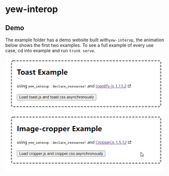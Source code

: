 # yew-interop

## Demo

The example folder has a demo website built with`yew-interop`,
the animation below shows the first two examples.
To see a full example of every use case,
cd into example and run `trunk serve`.

![yew interop demo](https://raw.githubusercontent.com/Madoshakalaka/warehouse/master/images/yew-interop-demo.gif)